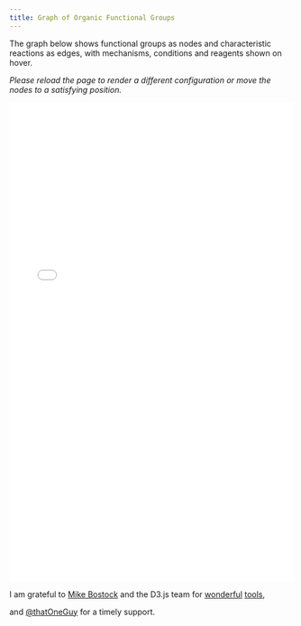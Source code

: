 ```yaml
---
title: Graph of Organic Functional Groups
---
```


<script>

var w = window,
    d = document,
    e = d.documentElement,
    g = d.getElementsByTagName('body')[0],
    x = w.innerWidth || e.clientWidth || g.clientWidth,
    y = w.innerHeight|| e.clientHeight|| g.clientHeight;
</script>

The graph below shows functional groups as nodes and characteristic reactions as edges, with mechanisms, conditions and reagents shown on hover.

*Please reload the page to render a different configuration or move the nodes to a satisfying position.*

<iframe sandbox="allow-popups allow-scripts allow-forms allow-same-origin" src="/files/assets/demos/ofg.html" marginwidth="0" marginheight="0" style="height:850px; width:100%; border:none;" scrolling="no">Sorry, your browser cannot open the iframe. Do you want to continue to the <a href="/files/assets/demos/ofg.html">graph page</a>?</iframe>

I am grateful to <a href="https://bost.ocks.org/mike/">Mike Bostock</a> and the D3.js team for <a href="http://bl.ocks.org/">wonderful</a> <a href="https://d3js.org/">tools</a>,

 and <a href="https://stackoverflow.com/users/4891079/thatoneguy">@thatOneGuy</a> for a timely support.  
